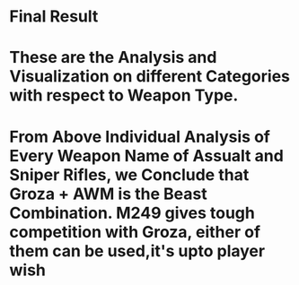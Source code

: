 # Final Result
# These are the Analysis and Visualization on different Categories with respect to Weapon Type.
# From Above Individual Analysis of Every Weapon Name of Assualt and Sniper Rifles, we Conclude that Groza + AWM is the Beast Combination. M249 gives tough competition with Groza, either of them can be used,it's upto player wish
